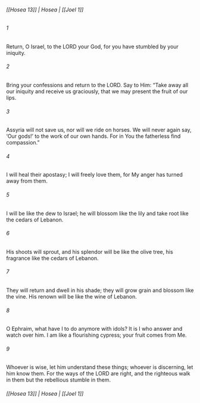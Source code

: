 ###### [[Hosea 13]] | Hosea | [[Joel 1]]

###### 1
Return, O Israel, to the LORD your God, for you have stumbled by your iniquity.
###### 2
Bring your confessions and return to the LORD. Say to Him: “Take away all our iniquity and receive us graciously, that we may present the fruit of our lips.
###### 3
Assyria will not save us, nor will we ride on horses. We will never again say, ‘Our gods!’ to the work of our own hands. For in You the fatherless find compassion.”
###### 4
I will heal their apostasy; I will freely love them, for My anger has turned away from them.
###### 5
I will be like the dew to Israel; he will blossom like the lily and take root like the cedars of Lebanon.
###### 6
His shoots will sprout, and his splendor will be like the olive tree, his fragrance like the cedars of Lebanon.
###### 7
They will return and dwell in his shade; they will grow grain and blossom like the vine. His renown will be like the wine of Lebanon.
###### 8
O Ephraim, what have I to do anymore with idols? It is I who answer and watch over him. I am like a flourishing cypress; your fruit comes from Me.
###### 9
Whoever is wise, let him understand these things; whoever is discerning, let him know them. For the ways of the LORD are right, and the righteous walk in them but the rebellious stumble in them.

###### [[Hosea 13]] | Hosea | [[Joel 1]]
